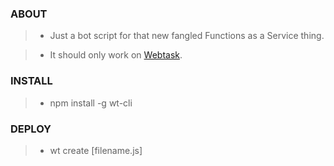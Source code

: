 ### ABOUT

> - Just a bot script for that new fangled Functions as a Service thing.

> - It should only work on [Webtask](https://webtask.io).

### INSTALL

> - npm install -g wt-cli

### DEPLOY

> - wt create [filename.js]
